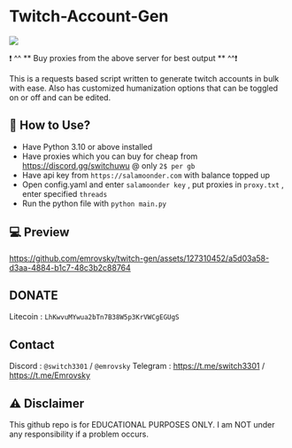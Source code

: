 # Twitch-Account-Gen


<a href="https://discord.gg/switchuwu"><img src="https://discordapp.com/api/guilds/1241323594567520337/widget.png?style=banner2"></a>

❗️  ^^ ** Buy proxies from the above server for best output  ** ^^❗️

This is a requests based script written to generate twitch accounts in bulk with ease.
Also has customized humanization options that can be toggled on or off and can be edited.

## 👾 How to Use? 

- Have Python 3.10 or above installed
- Have proxies which you can buy for cheap from https://discord.gg/switchuwu @ only `2$ per gb`
- Have api key from  `https://salamoonder.com` with balance topped up
- Open config.yaml and enter `salamoonder key` , put proxies in `proxy.txt` , enter specified `threads`
- Run the python file with `python main.py`

## 💻 Preview



https://github.com/emrovsky/twitch-gen/assets/127310452/a5d03a58-d3aa-4884-b1c7-48c3b2c88764



## DONATE
Litecoin : `LhKwvuMYwua2bTn7B38W5p3KrVWCgEGUgS` 

## Contact
Discord : `@switch3301`  / `@emrovsky`
Telegram : https://t.me/switch3301 / https://t.me/Emrovsky

## ⚠️ Disclaimer
This github repo is for EDUCATIONAL PURPOSES ONLY. I am NOT under any responsibility if a problem occurs.
